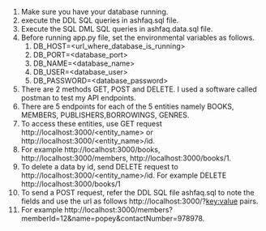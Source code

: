 1) Make sure you have your database running.
2) execute the DDL SQL queries in ashfaq.sql file.
3) Execute the SQL DML SQL queries in ashfaq.data.sql file.
4) Before running app.py file, set the environmental variables as follows.
   1) DB_HOST=<url_where_database_is_running>
   2) DB_PORT=<database_port>
   3) DB_NAME=<database_name>
   4) DB_USER=<database_user>
   5) DB_PASSWORD=<database_password>
5) There are 2 methods GET, POST and DELETE. I used a software called postman to test my API endpoints. 
6) There are 5 endpoints for each of the 5 entities namely BOOKS, MEMBERS, PUBLISHERS,BORROWINGS, GENRES.
7) To access these entities, use GET request http://localhost:3000/<entity_name> or http://localhost:3000/<entity_name>/id.
8) For example http://localhost:3000/books, http://localhost:3000/members, http://localhost:3000/books/1.
9) To delete a data by id, send DELETE request to http://localhost:3000/<entity_name>/id. For example DELETE http://localhost:3000/books/1
10) To send a POST request, refer the DDL SQL file ashfaq.sql to note the fields and use the url as follows http://localhost:3000/<tbname>?<key:value> pairs.
11) For example http://localhost:3000/members?memberId=12&name=popey&contactNumber=978978.